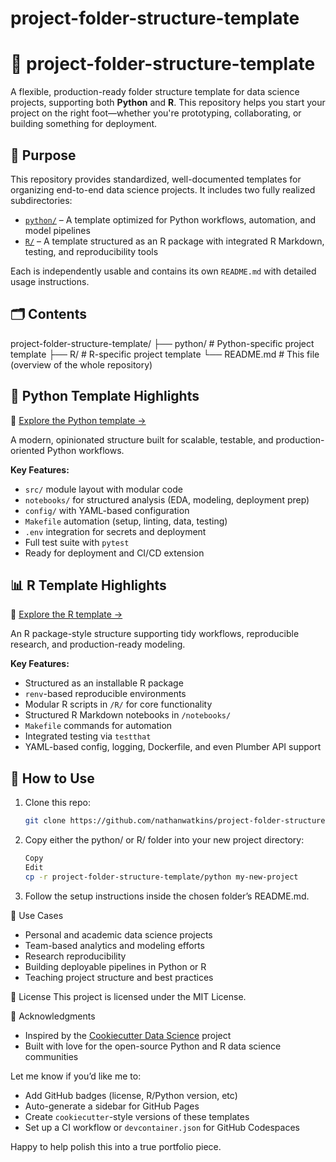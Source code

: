 # project-folder-structure-template

# 🧱 project-folder-structure-template

A flexible, production-ready folder structure template for data science projects, supporting both **Python** and **R**. This repository helps you start your project on the right foot—whether you're prototyping, collaborating, or building something for deployment.

## 🧭 Purpose

This repository provides standardized, well-documented templates for organizing end-to-end data science projects. It includes two fully realized subdirectories:

- [`python/`](./python) – A template optimized for Python workflows, automation, and model pipelines
- [`R/`](./R) – A template structured as an R package with integrated R Markdown, testing, and reproducibility tools

Each is independently usable and contains its own `README.md` with detailed usage instructions.

## 🗂️ Contents

project-folder-structure-template/
├── python/ # Python-specific project template
├── R/ # R-specific project template
└── README.md # This file (overview of the whole repository)

## 🐍 Python Template Highlights

📁 [Explore the Python template →](./python)

A modern, opinionated structure built for scalable, testable, and production-oriented Python workflows.

**Key Features:**
- `src/` module layout with modular code
- `notebooks/` for structured analysis (EDA, modeling, deployment prep)
- `config/` with YAML-based configuration
- `Makefile` automation (setup, linting, data, testing)
- `.env` integration for secrets and deployment
- Full test suite with `pytest`
- Ready for deployment and CI/CD extension

## 📊 R Template Highlights

📁 [Explore the R template →](./R)

An R package-style structure supporting tidy workflows, reproducible research, and production-ready modeling.

**Key Features:**
- Structured as an installable R package
- `renv`-based reproducible environments
- Modular R scripts in `/R/` for core functionality
- Structured R Markdown notebooks in `/notebooks/`
- `Makefile` commands for automation
- Integrated testing via `testthat`
- YAML-based config, logging, Dockerfile, and even Plumber API support

## 🔧 How to Use

1. Clone this repo:
   ```bash
   git clone https://github.com/nathanwatkins/project-folder-structure-template.git
   ``` 
2. Copy either the python/ or R/ folder into your new project directory:
   ```bash
   Copy
   Edit
   cp -r project-folder-structure-template/python my-new-project
   ```
3. Follow the setup instructions inside the chosen folder’s README.md.

🧩 Use Cases
- Personal and academic data science projects
- Team-based analytics and modeling efforts
- Research reproducibility
- Building deployable pipelines in Python or R
- Teaching project structure and best practices

📄 License
This project is licensed under the MIT License.

🙏 Acknowledgments
- Inspired by the [Cookiecutter Data Science](https://cookiecutter-data-science.drivendata.org/) project
- Built with love for the open-source Python and R data science communities

Let me know if you’d like me to:
- Add GitHub badges (license, R/Python version, etc)
- Auto-generate a sidebar for GitHub Pages
- Create `cookiecutter`-style versions of these templates
- Set up a CI workflow or `devcontainer.json` for GitHub Codespaces

Happy to help polish this into a true portfolio piece.

